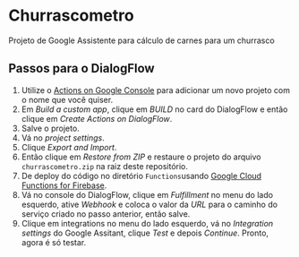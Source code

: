 # Churrascometro
Projeto de Google Assistente para cálculo de carnes para um churrasco

## Passos para o DialogFlow

1. Utilize o [Actions on Google Console](https://console.actions.google.com/) para adicionar um novo projeto com o nome que você quiser.
1. Em _Build a custom app_, clique em _BUILD_ no card do DialogFlow e então clique em _Create Actions on DialogFlow_.
1. Salve o projeto.
1. Vá no _project settings_.
1. Clique _Export and Import_.
1. Então clique em _Restore from ZIP_ e restaure o projeto do arquivo ```churrascometro.zip``` na raiz deste repositório.
1. De deploy do código no diretório ```Functions```usando [Google Cloud Functions for Firebase](https://firebase.google.com/docs/functions/).
1. Vá no console do DialogFlow, clique em _Fulfillment_ no menu do lado esquerdo, ative _Webhook_ e coloca o valor da _URL_ para o caminho do serviço criado no passo anterior, então salve.
1. Clique em integrations no menu do lado esquerdo, vá no _Integration settings_ do Google Assitant, clique _Test_ e depois _Continue_. Pronto, agora é só testar.
